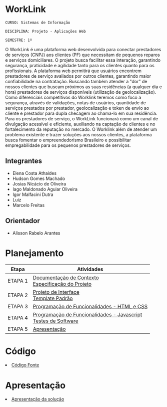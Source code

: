 # WorkLink

`CURSO: Sistemas de Informação`

`DISCIPLINA: Projeto - Aplicações Web`

`SEMESTRE: 1º`

O WorkLink é uma plataforma web desenvolvida para conectar prestadores de serviços (CNPJ) aos clientes (PF) que necessitam de pequenos reparos e serviços domiciliares. O projeto busca facilitar essa interação, garantindo segurança, praticidade e agilidade tanto para os clientes quanto para os profissionais. 
A plataforma web permitirá que usuários encontrem prestadores de serviço avaliados por outros clientes, garantindo maior confiabilidade na contratação. 
Buscando também atender a "dor" de nossos clientes que buscam próximos as suas residências (a qualquer dia e hora) prestadores de serviços disponíveis (utilização de geolocalização). 
Como diferenciais competitivos do Worklink teremos como foco a segurança, através de validações, notas de usuários, quantidade de serviços prestados por prestador, geolocalização e token de envio ao cliente e prestador para dupla checagem ao chama-lo em sua residência.
Para os prestadores de serviço, o WorkLink funcionará como um canal de divulgação acessível e eficiente, auxiliando na captação de clientes e no fortalecimento da reputação no mercado. 
O Worklink além de atender um problema existente e trazer soluções aos nossos clientes, a plataforma busca fomentar o empreendedorismo Brasileiro e possibilitar empregabilidade para os pequenos prestadores de serviços.


## Integrantes

* Elena Costa Athaides
* Hudson Gomes Machado
* Josias Nicácio de Oliveira
* Iago Maldonado Aguiar Oliveira
* Igor Malfacini Dutra
* Luiz
* Marcelo Freitas


## Orientador

* Alisson Rabelo Arantes

# Planejamento

| Etapa         | Atividades |
|  :----:   | ----------- |
| ETAPA 1         |[Documentação de Contexto](docs/context.md) <br> [Especificação do Projeto](docs/especification.md) |
| ETAPA 2         |[Projeto de Interface](docs/interface.md) <br> [Template Padrão](docs/template.md) |
| ETAPA 3         |[Programação de Funcionalidades - HTML e CSS](docs/development.md) |
| ETAPA 4        |[Programação de Funcionalidades - Javascript](docs/development.md) <br> [Testes de Software ](docs/tests.md) |
| ETAPA 5         | [Apresentação](presentation/README.md) |

# Código

<li><a href="src/README.md"> Código Fonte</a></li>

# Apresentação

<li><a href="presentation/README.md"> Apresentação da solução</a></li>
